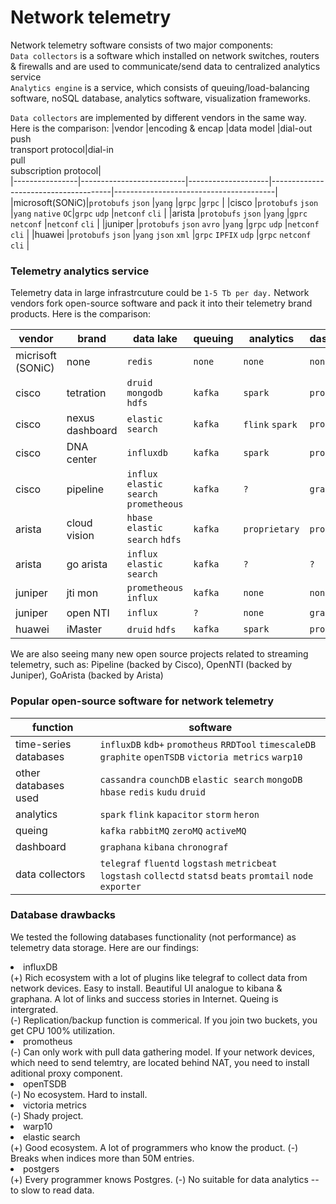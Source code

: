 # Network telemetry
Network telemetry software consists of two major components:<br>
`Data collectors` is a software which installed on network switches, routers & firewalls and are used to communicate/send data to centralized analytics service<br>
`Analytics engine` is a service, which consists of queuing/load-balancing software, noSQL database, analytics software, visualization frameworks. 
  
`Data collectors` are implemented by different vendors in the same way. Here is the comparison:
|vendor		       |encoding & encap          |data model          |dial-out<br>push<br>transport protocol|dial-in<br>pull<br>subscription protocol|       
|----------------|--------------------------|--------------------|--------------------------------------|----------------------------------------|
|microsoft(SONiC)|`protobufs` `json`        |`yang`              |`grpc`                                |`grpc`                                  |
|cisco    	     |`protobufs` `json`        |`yang` `native` `OC`|`grpc` `udp`                          |`netconf` `cli`                         |
|arista    	     |`protobufs` `json`        |`yang`              |`gprc` `netconf`                      |`netconf` `cli`                         |
|juniper   	     |`protobufs` `json` `avro` |`yang`              |`grpc` `udp`                          |`netconf` `cli`                         |
|huawei   	     |`protobufs` `json`        |`yang` `json` `xml` |`grpc` `IPFIX` `udp`                  |`grpc` `netconf` `cli`                  |
  
### Telemetry analytics service
Telemetry data in large infrastrcuture could be `1-5 Tb per day.`
Network vendors fork open-source software and pack it into their telemetry brand products. Here is the comparison:
  
|vendor		        |brand                    |data lake                              |queuing   |analytics	     |dashboards         |
|-----------------|-------------------------|---------------------------------------|----------|---------------|-------------------|
|micrisoft (SONiC)|none                     |`redis`                                |`none`    |`none`         |`none`             |
|cisco			      |tetration                |`druid` `mongodb` `hdfs`               |`kafka`   |`spark`        |`proprietary`      |
|cisco			      |nexus dashboard          |`elastic search`                       |`kafka`   |`flink` `spark`|`proprietary`      |
|cisco			      |DNA center               |`influxdb`                             |`kafka`   |`spark`        |`proprietary`      |
|cisco			      |pipeline                 |`influx` `elastic search` `prometheous`|`kafka`   |`?`            |`grafana`          |
|arista			      |cloud vision             |`hbase` `elastic search` `hdfs`        |`kafka`   |`proprietary`  |`proprietary`      |
|arista			      |go arista                |`influx` `elastic search`              |`kafka`   |`?`            |`?`                |                         
|juniper		      |jti mon                  |`prometheous` `influx`                 |`kafka`   |`none`         |`none`             |
|juniper		      |open NTI                 |`influx`                               |`?`       |`none`         |`grafana`          |
|huawei 		      |iMaster                  |`druid` `hdfs`                         |`kafka`   |`spark`        |`proprietary`      |

We are also seeing many new open source projects related to streaming telemetry, such as: Pipeline (backed by Cisco), OpenNTI (backed by Juniper), GoArista (backed by Arista)


### Popular open-source software for network telemetry  
|function                 |software                                                                                                       |
|-------------------------|---------------------------------------------------------------------------------------------------------------|
|time-series databases    |`influxDB` `kdb+` `promotheus` `RRDTool` `timescaleDB` `graphite` `openTSDB` `victoria metrics` `warp10`       |
|other databases used     |`cassandra` `counchDB` `elastic search` `mongoDB` `hbase` `redis` `kudu` `druid`                               |
|analytics                |`spark` `flink` `kapacitor` `storm` `heron`                                                                    |
|queing                   |`kafka` `rabbitMQ` `zeroMQ` `activeMQ`                                                                         |
|dashboard                |`graphana` `kibana` `chronograf`                                                                               |
|data collectors          |`telegraf` `fluentd` `logstash` `metricbeat` `logstash` `collectd` `statsd` `beats` `promtail` `node exporter` |

### Database drawbacks
We tested the following databases functionality (not performance) as telemetry data storage. Here are our findings:
<li>influxDB<br>
(+) Rich ecosystem with a lot of plugins like telegraf to collect data from network devices. Easy to install. Beautiful UI analogue to kibana & graphana. A lot of links and success stories in Internet. Queing is intergrated.<br>
(-) Replication/backup function is commerical. If you join two buckets, you get CPU 100% utilization. 
  
<li>promotheus<br>
(-) Can only work with pull data gathering model. If your network devices, which need to send telemtry, are located behind NAT, you need to install aditional proxy component.
<li>openTSDB<br>
(-) No ecosystem. Hard to install.
<li>victoria metrics<br> 
(-) Shady project.
<li>warp10<br>               
<li>elastic search<br>
(+) Good ecosystem. A lot of programmers who know the product.
(-) Breaks when indices more than 50M entries.
<li>postgers<br>
(+) Every programmer knows Postgres.
(-) No suitable for data analytics -- to slow to read data.



  
